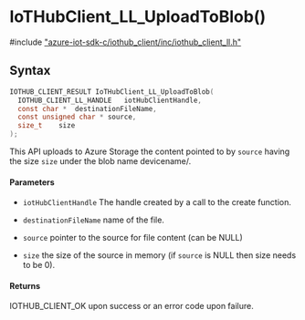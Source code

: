 # IoTHubClient_LL_UploadToBlob()

\#include ["azure-iot-sdk-c/iothub_client/inc/iothub_client_ll.h"](../iot-c-ref-iothub-client-ll-h.md)  

## Syntax

```C
IOTHUB_CLIENT_RESULT IoTHubClient_LL_UploadToBlob(
  IOTHUB_CLIENT_LL_HANDLE	iotHubClientHandle,
  const char *	destinationFileName,
  const unsigned char *	source,
  size_t	size
);

```

This API uploads to Azure Storage the content pointed to by `source` having the size `size` under the blob name devicename/.

#### Parameters
* `iotHubClientHandle` The handle created by a call to the create function. 

* `destinationFileName` name of the file. 

* `source` pointer to the source for file content (can be NULL) 

* `size` the size of the source in memory (if `source` is NULL then size needs to be 0).

#### Returns
IOTHUB_CLIENT_OK upon success or an error code upon failure.

